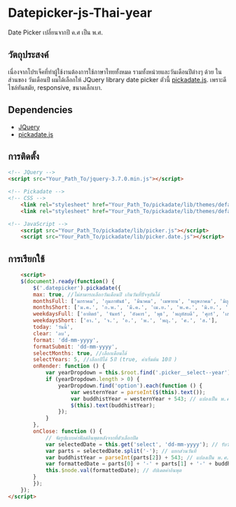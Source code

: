 # Datepicker-js-Thai-year
Date Picker เปลี่ยนจากปี ค.ศ เป็น พ.ศ.

## วัตถุประสงค์
เนื่องจากโปรเจ็คที่ทำผู้ใช้งานต้องการใช้ภาษาไทยทั้งหมด รวมทั้งหน่วยและวันเดือนปีต่างๆ ด้วย ในส่วนของ วันเดือนปี ผมได้เลือกให้ JQuery library date picker ตัวนี้ [pickadate.js](https://amsul.ca/pickadate.js/). เพราะดีไซล์ทันสมัย, responsive, ขนาดเล็กเบา. 

## Dependencies
- [JQuery](https://jquery.com/)
- [pickadate.js](https://amsul.ca/pickadate.js/)


## การติดตั้ง
```html
<!-- JQuery -->
<script src="Your_Path_To/jquery-3.7.0.min.js"></script>

<!-- Pickadate -->
<!-- CSS -->
    <link rel="stylesheet" href="Your_Path_To/pickadate/lib/themes/default.css">
    <link rel="stylesheet" href="Your_Path_To/pickadate/lib/themes/default.date.css">

<!-- JavaScript -->
    <script src="Your_Path_To/pickadate/lib/picker.js"></script>
    <script src="Your_Path_To/pickadate/lib/picker.date.js"></script>
```

## การเรียกใช้
```html
    <script>
    $(document).ready(function() {
        $('.datepicker').pickadate({
        max: true, //ไม่สามารถเลือกวันเดือนปี เกินวันที่ปัจจุบันได้
        monthsFull: ['มกราคม', 'กุมภาพันธ์', 'มีนาคม', 'เมษายน', 'พฤษภาคม', 'มิถุนายน', 'กรกฎาคม', 'สิงหาคม', 'กันยายน', 'ตุลาคม', 'พฤศจิกายน', 'ธันวาคม'],
        monthsShort: ['ม.ค.', 'ก.พ.', 'มี.ค.', 'เม.ย.', 'พ.ค.', 'มิ.ย.', 'ก.ค.', 'ส.ค.', 'ก.ย.', 'ต.ค.', 'พ.ย.', 'ธ.ค.'],
        weekdaysFull: ['อาทิตย์', 'จันทร์', 'อังคาร', 'พุธ', 'พฤหัสบดี', 'ศุกร์', 'เสาร์'],
        weekdaysShort: ['อา.', 'จ.', 'อ.', 'พ.', 'พฤ.', 'ศ.', 'ส.'],
        today: 'วันนี้',
        clear: 'ลบ',
        format: 'dd-mm-yyyy',
        formatSubmit: 'dd-mm-yyyy',
        selectMonths: true, //เลือกเดือนได้
        selectYears: 5, //เลือกปีได้ 5ปี (true, ค่าเริ่มต้น 10ปี )
        onRender: function () {
            var yearDropdown = this.$root.find('.picker__select--year');
            if (yearDropdown.length > 0) {
                yearDropdown.find('option').each(function () {
                    var westernYear = parseInt($(this).text());
                    var buddhistYear = westernYear + 543; // แปลงเป็น พ.ศ.
                    $(this).text(buddhistYear);
                });
            }
        },
        onClose: function () {
            // จัดรูปแบบค่าฟิลด์อินพุตหลังจากที่ตัวเลือกปิด
            var selectedDate = this.get('select', 'dd-mm-yyyy'); // รับวันที่เลือก
            var parts = selectedDate.split('-'); // แยกส่วนวันที่
            var buddhistYear = parseInt(parts[2]) + 543; // แปลงเป็น พ.ศ. (เนื่องจากค่าใน input จะยังเป็น ค.ศ. จึงต้องแปลงอีกรอบ)
            var formattedDate = parts[0] + '-' + parts[1] + '-' + buddhistYear; // จัดวันที่ใหม่
            this.$node.val(formattedDate); // อัปเดตค่าอินพุต
        }
        });
    });
</script>

```
